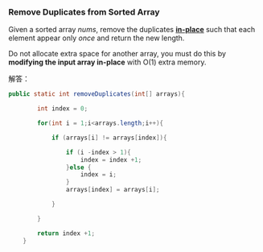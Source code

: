 ### Remove Duplicates from Sorted Array

Given a sorted array *nums*, remove the duplicates [**in-place**](https://en.wikipedia.org/wiki/In-place_algorithm) such that each element appear only *once* and return the new length.

Do not allocate extra space for another array, you must do this by **modifying the input array in-place** with O(1) extra memory.

解答：

```java
public static int removeDuplicates(int[] arrays){

        int index = 0;

        for(int i = 1;i<arrays.length;i++){

            if (arrays[i] != arrays[index]){

                if (i -index > 1){
                    index = index +1;
                }else {
                    index = i;
                }
                arrays[index] = arrays[i];

            }

        }

        return index +1;
    }
```

